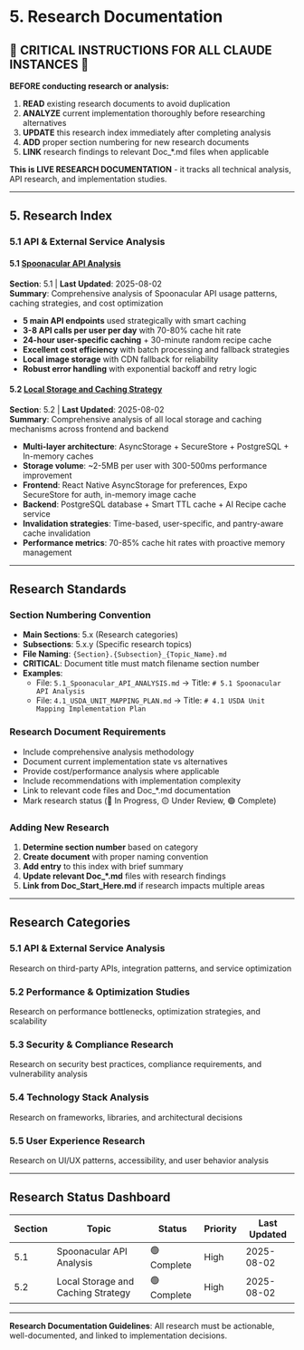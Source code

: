 # 5. Research Documentation

## 🚨 CRITICAL INSTRUCTIONS FOR ALL CLAUDE INSTANCES 🚨

**BEFORE conducting research or analysis:**
1. **READ** existing research documents to avoid duplication
2. **ANALYZE** current implementation thoroughly before researching alternatives
3. **UPDATE** this research index immediately after completing analysis
4. **ADD** proper section numbering for new research documents
5. **LINK** research findings to relevant Doc_*.md files when applicable

**This is LIVE RESEARCH DOCUMENTATION** - it tracks all technical analysis, API research, and implementation studies.

---

## 5. Research Index

### 5.1 API & External Service Analysis

#### 5.1 [Spoonacular API Analysis](./5.1_Spoonacular_API_ANALYSIS.md)
**Section**: 5.1 | **Last Updated**: 2025-08-02  
**Summary**: Comprehensive analysis of Spoonacular API usage patterns, caching strategies, and cost optimization
- **5 main API endpoints** used strategically with smart caching
- **3-8 API calls per user per day** with 70-80% cache hit rate
- **24-hour user-specific caching** + 30-minute random recipe cache
- **Excellent cost efficiency** with batch processing and fallback strategies
- **Local image storage** with CDN fallback for reliability
- **Robust error handling** with exponential backoff and retry logic

#### 5.2 [Local Storage and Caching Strategy](./5.2_Local_Storage_and_Caching_Strategy.md)
**Section**: 5.2 | **Last Updated**: 2025-08-02  
**Summary**: Comprehensive analysis of all local storage and caching mechanisms across frontend and backend
- **Multi-layer architecture**: AsyncStorage + SecureStore + PostgreSQL + In-memory caches
- **Storage volume**: ~2-5MB per user with 300-500ms performance improvement
- **Frontend**: React Native AsyncStorage for preferences, Expo SecureStore for auth, in-memory image cache
- **Backend**: PostgreSQL database + Smart TTL cache + AI Recipe cache service
- **Invalidation strategies**: Time-based, user-specific, and pantry-aware cache invalidation
- **Performance metrics**: 70-85% cache hit rates with proactive memory management

---

## Research Standards

### Section Numbering Convention
- **Main Sections**: 5.x (Research categories)
- **Subsections**: 5.x.y (Specific research topics)
- **File Naming**: `{Section}.{Subsection}_{Topic_Name}.md`
- **CRITICAL**: Document title must match filename section number
- **Examples**: 
  - File: `5.1_Spoonacular_API_ANALYSIS.md` → Title: `# 5.1 Spoonacular API Analysis`
  - File: `4.1_USDA_UNIT_MAPPING_PLAN.md` → Title: `# 4.1 USDA Unit Mapping Implementation Plan`

### Research Document Requirements
- Include comprehensive analysis methodology
- Document current implementation state vs alternatives
- Provide cost/performance analysis where applicable
- Include recommendations with implementation complexity
- Link to relevant code files and Doc_*.md documentation
- Mark research status (🔴 In Progress, 🟡 Under Review, 🟢 Complete)

### Adding New Research
1. **Determine section number** based on category
2. **Create document** with proper naming convention
3. **Add entry** to this index with brief summary
4. **Update relevant Doc_*.md** files with research findings
5. **Link from Doc_Start_Here.md** if research impacts multiple areas

---

## Research Categories

### 5.1 API & External Service Analysis
Research on third-party APIs, integration patterns, and service optimization

### 5.2 Performance & Optimization Studies
Research on performance bottlenecks, optimization strategies, and scalability

### 5.3 Security & Compliance Research  
Research on security best practices, compliance requirements, and vulnerability analysis

### 5.4 Technology Stack Analysis
Research on frameworks, libraries, and architectural decisions

### 5.5 User Experience Research
Research on UI/UX patterns, accessibility, and user behavior analysis

---

## Research Status Dashboard

| Section | Topic | Status | Priority | Last Updated |
|---------|-------|--------|----------|--------------|
| 5.1 | Spoonacular API Analysis | 🟢 Complete | High | 2025-08-02 |
| 5.2 | Local Storage and Caching Strategy | 🟢 Complete | High | 2025-08-02 |

---

**Research Documentation Guidelines**: All research must be actionable, well-documented, and linked to implementation decisions.

<!-- AUTO‑DOC‑MAINTAINER: Doc_Research -->
<!-- END -->